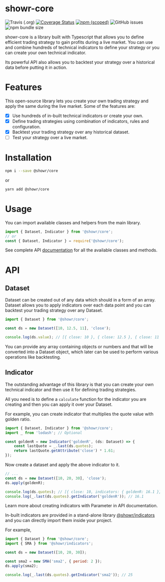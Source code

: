 # showr-core

![Travis (.org)](https://img.shields.io/travis/pratikgaloria/showr-core.svg)
[![Coverage Status](https://coveralls.io/repos/github/pratikgaloria/showr-core/badge.svg?branch=master)](https://coveralls.io/github/pratikgaloria/showr-core?branch=master)
[![npm (scoped)](https://img.shields.io/npm/v/@showr/core.svg)](https://www.npmjs.com/package/@showr/core)
![GitHub issues](https://img.shields.io/github/issues/pratikgaloria/showr-core.svg)
![npm bundle size](https://img.shields.io/bundlephobia/min/@showr/core.svg)

showr-core is a library built with Typescript that allows you to define efficient trading strategy to gain profits during a live market. You can use and combine hundreds of technical indicators to define your strategy or you can create your own technical indicator.

Its powerful API also allows you to backtest your strategy over a historical data before putting it in action.

# Features

This open-source library lets you create your own trading strategy and apply the same during the live market. Some of the features are:
- [x] Use hundreds of in-built technical indicators or create your own.
- [x] Define trading strategies using combination of indicators, rules and configuration. 
- [x] Backtest your trading strategy over any historical dataset.
- [ ] Test your strategy over a live market.

# Installation
```bash
npm i --save @showr/core
```
or
```bash
yarn add @showr/core
```

# Usage
You can import available classes and helpers from the main library.
```javascript
import { Dataset, Indicator } from '@showr/core';
// or
const { Dataset, Indicator } = require('@showr/core');
```
See complete API [documentation](https://pratikgaloria.github.io/showr-core) for all the available classes and methods.

# API

## Dataset
Dataset can be created out of any data which should in a form of an array. Dataset allows you to apply indicators over each data point and you can backtest your trading strategy over any Dataset.

```javascript
import { Dataset } from '@showr/core';

const ds = new Dataset([10, 12.5, 11], 'close');

console.log(ds.value); // [{ close: 10 }, { close: 12.5 }, { close: 11 }]
```
You can provide any array containing objects or numbers and that will be converted into a Dataset object, which later can be used to perform various operations like backtesting.

## Indicator

The outstanding advantage of this library is that you can create your own technical indicator and then use it for defining trading strategies.

All you need is to define a `calculate` function for the indicator you are creating and then you can apply it over your Dataset.

For example, you can create indicator that multiplies the quote value with golden ratio.
```Typescript
import { Dataset, Indicator } from '@showr/core';
import _ from 'lodash'; // Optional

const goldenR = new Indicator('goldenR', (ds: Dataset) => {
    const lastQuote = _.last(ds.quotes);
    return lastQuote.getAttribute('close') * 1.61;
});
```
Now create a dataset and apply the above indicator to it.
```JavaScript
// ...
const ds = new Dataset([10, 20, 30], 'close');
ds.apply(goldenR);

console.log(ds.quotes); // [{ close: 10, indicators: { goldenR: 16.1 }}, ... ]
console.log(_.last(ds.quotes).getIndicator('goldenR')); // 16.1
```

Learn more about creating indicators with Parameter in API documentation.

In-built indicators are provided in a stand-alone library [@showr/indicators](https://www.npmjs.com/package/@showr/indicators) and you can directly import them inside your project.

For example,
```JavaScript
import { Dataset } from '@showr/core';
import { SMA } from '@showr/indicators';

const ds = new Dataset([10, 20, 30]);

const sma2 = new SMA('sma2', { period: 2 });
ds.apply(sma2);

console.log(_.last(ds.quotes).getIndicator('sma2')); // 25
```